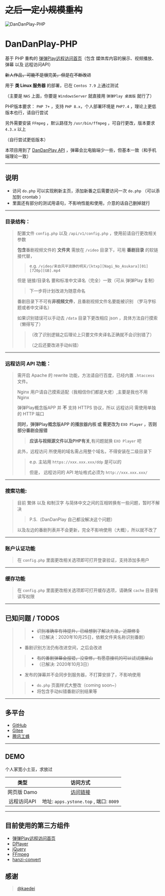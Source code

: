 # ~~之后一定小规模重构~~

![DanDanPlay-PHP](https://socialify.git.ci/CberYellowstone/DanDanPlay-PHP/image?description=1&descriptionEditable=DanDanPlay%20%E8%BF%9C%E7%A8%8B%E8%AE%BF%E9%97%AE%20%E7%9A%84%20PHP%20%E5%AE%9E%E7%8E%B0%E7%89%88%E6%9C%AC&font=Raleway&forks=1&issues=1&logo=https%3A%2F%2Fcdn.jsdelivr.net%2Fgh%2FCberYellowstone%2FDanDanPlay-PHP%40master%2Fsrc%2Fddp-black.png&pattern=Brick%20Wall&pulls=1&stargazers=1&theme=Dark)

# DanDanPlay-PHP

基于 PHP 重构的 [弹弹Play远程访问首页](https://github.com/kaedei/dandanplay-libraryindex)（包含 媒体库内容的展示、视频播放、弹幕 以及 远程访问API）

~~新人作品，可能不是很完美，但是在不断改进~~

用于 **类 Linux 服务器** 的部署，已在 `Centos 7.9` 上通过测试

（主要是 `NAS` 上面，你要是 `WindowsServer` 就直接用 `弹弹Play 桌面版` 就行了）

PHP版本要求： `PHP 7+` ，支持 `PHP 8.x`，个人部署环境是 `PHP7.4` ，理论上更低版本也行，请自行尝试

另外需要安装 `FFmpeg` ，默认路径为 `/usr/bin/ffmpeg` ，可自行更改，版本要求 `4.3.x` 以上

（自行尝试更低版本）

本项目用到了 [DanDanPlay API](https://api.acplay.net/swagger/ui/index#/) ，弹幕会比电脑端少一些，但基本一致（和手机端理论一致）

---

## 说明

* 访问 `do.php` 可以实现刷新主页，添加新番之后需要访问一次 `do.php` （可以添加到 crontab ）
* 里面还有部分的测试用语句，不影响性能和使用，介意的话自己删掉就行


---
### 目录结构：

>配置文件 `config.php` 以及 `/api/v1/config.php` ，使用前请自行更改相关参数
>
>**包含**番剧视频文件的 **文件夹** 需放在 `/video` 目录下，可用 **番剧目录** 的软链接代替，
>> e.g. `/video/来自风平浪静的明天/[ktxp][Nagi_No_Asukara][01][720p][GB].mp4`
>
>但是 链接/目录名 要和标准中文译名（完全）一致（可从 弹弹Play 复制）
>>下一步将计划改进为随意命名
>
>番剧目录下不可有**非视频文件**，且番剧视频文件名要能被识别 （罗马字标题或者中文译名）
>
>如果识别错误可以手动去 `/data` 目录下更改相应 json ，具体方法自行摸索（懒得写了）
>
>>（改了识别逻辑之后理论上只要文件夹译名正确就不会识别错了）
>>
>>（之后还要改进手动纠错）
>

---
 
### 远程访问 API 功能：

>需开启 Apache 的 rewrite 功能，方法请自行百度，已经内置 `.htaccess` 文件。
>
>Nginx 用户请自己摸索适配（我相信你们都是大佬）,主要是我也不用 Nginx
>
> 弹弹Play概念版APP 并 **不** 支持 HTTPS 协议，所以 远程访问 需使用单独的 HTTP 端口
> 
>**同时，弹弹Play概念版APP 的播放器内核 或 需更改为 `EXO Player` ，否则部分番剧会报错**
>>**应该与视频源文件以及PHP有关**,有问题就换 `EXO Player` 吧
>
>此外，远程访问 所使用的域名需占用整个域名，不得安装在二级目录下
>>e.p. 主站用 `https://xxx.xxx.xxx/ddp` 是可以的
>>
>>但是， 远程访问的 API 地址格式必须为 `http://xxx.xxx.xxx/`

---
### 搜索功能:
>
>目前 繁体 以及 和制汉字 与简体中文之间的互相转换有一些问题，暂时不解决
>
>>P.S.（DanDanPlay 自己都没解决这个问题）
>
>以及左边的番剧列表并不会更新，完全不影响使用（大概），所以就不改了

---
### 账户认证功能

>在 `config.php` 里面更改相关选项即可打开登录验证，支持添加多用户

---
### 缓存功能

>在 `config.php` 里面更改相关选项即可打开缓存选项，请确保 `cache` 目录有读写权限


---

## 已知问题 / TODOS

>>* ~~识别准确率有待提升，已经想到了解决方法，近期修复~~
>>* （已解决：2020年10月25日，依赖文件夹名称识别番剧）
>
>* 番剧识别方法仍有改进空间，之后会改进
>>* ~~有的番剧弹幕会报错，没空修，有愿意接坑的可以试试接屎山~~
>>* （已解决: 2020年10月3日）
>
>* 发布的弹幕并不会同步到服务器，不打算安排了，不影响使用
>>* `do.php` 页面样式大整改（coming soon~）
>>* 将包含手动纠错番剧识别结果等

---

## 多平台

* [GitHub](https://github.com/CberYellowstone/DanDanPlay-PHP)
* [Gitee](https://gitee.com/Yellowstone/DanDanPlay-PHP)
* [腾讯工蜂](https://git.code.tencent.com/Yellowstone/DanDanPlay-PHP)

---

## DEMO
个人家宽小土豆，求放过

|  类型         | 访问方式  |
|    :-:      |   :-:    |
| 网页版 Damo  | [访问链接](https://apps.ystone.top:488/ddp/) |
| 远程访问API  | 地址: `apps.ystone.top` , 端口: `8009` |

---

## 目前使用的第三方组件

* [弹弹Play远程访问首页](https://github.com/kaedei/dandanplay-libraryindex)
* [DPlayer](https://github.com/MoePlayer/DPlayer)
* [jQuery](https://github.com/jquery/jquery)
* [FFmpeg](https://github.com/FFmpeg/FFmpeg)
* [hanzi-convert](https://github.com/uutool/hanzi-convert)

## 感谢
> [@kaedei](https://github.com/kaedei)
